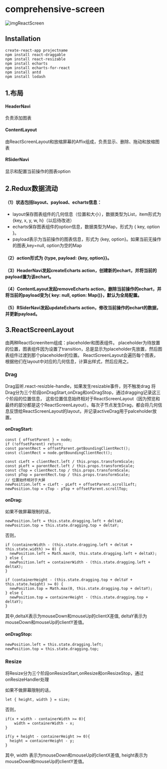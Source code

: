 # comprehensive-screen
![imgReactScreen](https://github.com/111xumengze/comprehensive-screen/blob/master/QQ%E6%88%AA%E5%9B%BE20190925171549.png)
## Installation
 ```
 create-react-app projectname
 npm install react-draggable
 npm install react-resizable
 npm install echarts
 npm install echarts-for-react
 npm install antd
 npm install lodash
 ```
## 1.布局
#### HeaderNavi
负责添加图表
#### ContentLayout
由ReactScreenLayout和放缩屏幕的Affix组成，负责显示、删除、拖动和放缩图表
#### RSiderNavi
显示和配置当前操作的图表option
## 2.Redux数据流动
#### （1）状态包括layout、payload、echarts信息：  
+ layout保存图表组件的几何信息（位置和大小），数据类型为List，item形式为{key, x, y, w, h}（以后待改进）
+ echarts保存图表组件的option信息，数据类型为Map，形式为 { key, option }。
+ payload表示为当前操作的图表信息，形式为 {key, option}。如果当前无操作的图表,key=null, option为空的Map
#### （2）action形式为 {type, payload: {key, option}}。  
#### （3）HeaderNavi发起createEcharts action，创建新的echart，并将当前的payload置为该echart。  
#### （4）ContentLayout发起removeEcharts action，删除当前操作的echart，并将当前的payload变为{ key: null, option: Map()}，默认为全局配置。  
#### （5）RSiderNavi发起updateEcharts action，修改当前操作的echart的数据，并更新payload。  
## 3.ReactScreenLayout
由两种ReactScreenItem组成：placeholder和图表组件。
placeholder为待放置的位置，图表组件因为设置了transition，总是显示为placeholder先放置，然后图表组件过渡到那个placeholder的位置。
ReactScreenLayout会遍历每个图表，根据他们在layout中对应的几何信息，计算出样式，然后应用之。
### Drag
Drag监听.react-resizble-handle，如果发生resizable事件，则不触发drag
将Drag分为三个阶段onDragStart,onDrag和onDragStop，通过dragging记录这三个阶段的位置信息， 这些位置信息始终相对于ReactScreenLayout（因为预览和最终的部分都是这个ReactScreenLayout）。每次子节点发生Drag，都会将几何信息反馈给ReactScreenLayout的layout，并记录activeDrag用于palceholder放置。
#### onDragStart:
```
const { offsetParent } = node;
if (!offsetParent) return;
const parentRect = offsetParent.getBoundingClientRect();
const clientRect = node.getBoundingClientRect();

const cLeft = clientRect.left / this.props.transformScale;
const pLeft = parentRect.left / this.props.transformScale;
const cTop = clientRect.top / this.props.transformScale;
const pTop = parentRect.top / this.props.transformScale;
// 位置始终相对于大屏
newPosition.left = cLeft - pLeft + offsetParent.scrollLeft;
newPosition.top = cTop - pTop + offsetParent.scrollTop;
 ```
#### onDrag:
如果不做屏幕限制的话，
```
newPosition.left = this.state.dragging.left + deltaX;
newPosition.top = this.state.dragging.top + deltaY;
```
否则，
```
if (containerWidth - (this.state.dragging.left + deltaX + this.state.width) >= 0) {
  newPosition.left = Math.max(0, this.state.dragging.left + deltaX);
} else {
  newPosition.left = containerWidth - (this.state.dragging.left + deltaX);
}

if (containerHeight - (this.state.dragging.top + deltaY + this.state.height) >= 0) {
  newPosition.top = Math.max(0, this.state.dragging.top + deltaY);
} else {
  newPosition.top = containerHeight - (this.state.dragging.top + deltaY);
}
 ```
其中,deltaX表示为mouseDown和mouseUp的clientX差值, deltaY表示为mouseDown和mouseUp的clientY差值。
#### onDragStop:
 ```
 newPosition.left = this.state.dragging.left;
 newPosition.top = this.state.dragging.top;
```
### Resize
将Resize分为三个阶段onResizeStart,onResize和onResizeStop，通过onResizeHandler处理

如果不做屏幕限制的话，
 ```
 let { height, width } = size;
 ```
否则，
 ```
 if(x + width - containerWidth >= 0){
     width = containerWidth - x;
 }

 if(y + height - containerHeight >= 0){
   height = containerHeight - y;
 }
 ```
其中, width 表示为mouseDown和mouseUp的clientX差值, height表示为mouseDown和mouseUp的clientY差值。
